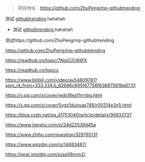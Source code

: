 > 项目地址：https://github.com/ZhuPeng/mp-githubtrending

测试 [githubtrending](https://github.com/ZhuPeng/mp-githubtrending) hahahah

* 测试 [githubtrending ](https://github.com/ZhuPeng/mp-githubtrending)hahahah

测试https://github.com/ZhuPeng/mp-githubtrending

https://github.com/ZhuPeng/mp-githubtrending



<https://readhub.cn/topic/7NgjG2U66fX>

https://readhub.cn/topics

https://www.bilibili.com/video/av54809781?spm_id_from=333.334.b_62696c695f67756f636875616e67.51

<https://v.qq.com/x/cover/jeds18ea11rrnbg.html>

<https://v.qq.com/x/cover/5vgz1duinuar746/r00314e3n1i.html>

<https://blog.csdn.net/qq_41753040/article/details/90633737>

<https://www.jianshu.com/p/24d22539d45a>

https://www.zhihu.com/question/329765131

https://www.smzdm.com/p/14483467/

https://post.smzdm.com/p/ax08nrm2/